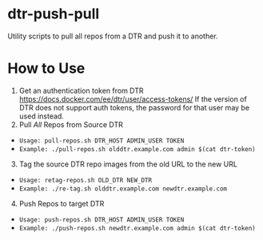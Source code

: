 # dtr-push-pull
Utility scripts to pull all repos from a DTR and push it to another.

# How to Use
1. Get an authentication token from DTR https://docs.docker.com/ee/dtr/user/access-tokens/ If the version of DTR does not support auth tokens, the password for that user may be used instead.
2. Pull *All* Repos from Source DTR
  - `Usage: pull-repos.sh DTR_HOST ADMIN_USER TOKEN`
  - `Example: ./pull-repos.sh olddtr.example.com admin $(cat dtr-token)`
3. Tag the source DTR repo images from the old URL to the new URL
  - `Usage: retag-repos.sh OLD_DTR NEW_DTR`
  - `Example: ./re-tag.sh olddtr.example.com newdtr.example.com`
4. Push Repos to target DTR
  - `Usage: push-repos.sh DTR_HOST ADMIN_USER TOKEN`
  - `Example: ./push-repos.sh newdtr.example.com admin $(cat dtr-token)`

